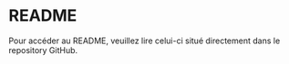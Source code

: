 # README

Pour accéder au README, veuillez lire celui-ci situé directement dans le repository GitHub.
